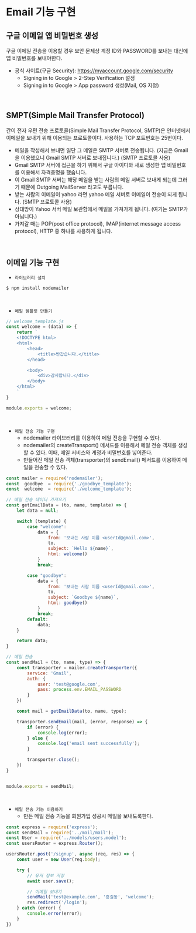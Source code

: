 # Email 기능 구현

## 구글 이메일 앱 비밀번호 생성

구글 이메일 전송을 이용할 경우 보안 문제상 계정 ID와 PASSWORD를 보내는 대신에 앱 비밀번호를 보내야한다.  
 - 공식 사이트(구글 Security): https://myaccount.google.com/security
    - Signing in to Google > 2-Step Verification 설정
    - Signing in to Google > App password 생성(Mail, OS 지정)

<br/>

## SMPT(Simple Mail Transfer Protocol)

간이 전자 우편 전송 프로토콜(Simple Mail Transfer Protocol, SMTP)은 인터넷에서 이메일을 보내기 위해 이용되는 프로토콜이다. 사용하는 TCP 포트번호는 25번이다.
 - 메일을 작성해서 보내면 일단 그 메일은 SMTP 서버로 전송됩니다. (지금은 Gmail을 이용했으니 Gmail SMTP 서버로 보내집니다.) (SMTP 프로토콜 사용)
 - Gmail SMTP 서버에 접근을 하기 위해서 구글 아이디와 새로 생성한 앱 비밀번호를 이용해서 자격증명을 했습니다. 
 - 이 Gmail SMTP 서버는 해당 메일을 받는 사람의 메일 서버로 보내게 되는데 그러기 때문에 Outgoing MailServer 라고도 부릅니다.  
 - 받는 사람의 이메일이 yahoo 라면 yahoo 메일 서버로 이메일이 전송이 되게 됩니다. (SMTP 프로토콜 사용)
 - 상대방이 Yahoo 서버 메일 보관함에서 메일을 가져가게 됩니다. (여기는 SMTP가 아닙니다.)
- 가져갈 때는 POP(post office protocol), IMAP(internet message access protocol), HTTP 중 하나를 사용하게 됩니다.

<br/>

## 이메일 기능 구현

 - `라이브러리 설치`
```Bash
$ npm install nodemailer
```

<br/>

 - `메일 템플릿 만들기`
```javascript
// welcome_template.js
const welcome = (data) => {
    return `    
    <!DOCTYPE html>
    <html>
        <head>
            <title>반갑습니다.</title>
        </head>

        <body>
            <div>감사합니다.</div>
        </body>
    </html>
    `
}

module.exports = welcome;
```

<br/>

 - `메일 전송 기능 구현`
    - nodemailer 라이브러리를 이용하여 메일 전송을 구현할 수 있다.
    - nodemailer의 createTransport() 메서드를 이용해서 메일 전송 객체를 생성할 수 있다. 이때, 메일 서비스와 계정과 비밀번호를 넣어준다.
    - 만들어진 메일 전송 객체(transporter)의 sendEmail() 메서드를 이용하여 메일을 전송할 수 있다.
```javascript
const mailer = require('nodemailer');
const  goodbye  = require('./goodbye_template');
const  welcome  = require('./welcome_template');

// 메일 전송 데이터 가져오기
const getEmailData = (to, name, template) => {
    let data = null;

    switch (template) {
        case "welcome":
            data = {
                from: '보내는 사람 이름 <userId@gmail.com>',
                to,
                subject: `Hello ${name}`,
                html: welcome()
            }
            break;

        case "goodbye":
            data = {
                from: '보내는 사람 이름 <userId@gmail.com>',
                to,
                subject: `Goodbye ${name}`,
                html: goodbye()
            }
            break;
        default:
            data;
    }

    return data;
}

// 메일 전송
const sendMail = (to, name, type) => {
    const transporter = mailer.createTransporter({
        service: 'Gmail',
        auth: {
            user: 'test@google.com',
            pass: process.env.EMAIL_PASSWORD
        }
    })

    const mail = getEmailData(to, name, type);

    transporter.sendEmail(mail, (error, response) => {
        if (error) {
            console.log(error);
        } else {
            console.log('email sent successfully');
        }

        transporter.close();
    })
}


module.exports = sendMail;
```

<br/>

 - `메일 전송 기능 이용하기`
    - 만든 메일 전송 기능을 회원가입 성공시 메일을 보내도록한다.
```javascript
const express = require('express');
const sendMail = require('../mail/mail');
const User = require('../models/users.model');
const usersRouter = express.Router();

usersRouter.post('/signup', async (req, res) => {
    const user = new User(req.body);

    try {
        // 유저 정보 저장
        await user.save();

        // 이메일 보내기 
        sendMail('test@example.com', '홍길동', 'welcome');
        res.redirect('/login');
    } catch (error) {
        console.error(error);
    }
})
```

